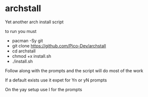 # archstall
Yet another arch install script

to run you must

- pacman -Sy git
- git clone https://github.com/Pico-Dev/archstall
- cd archstall
- chmod +x install.sh
- ./install.sh

Follow along with the prompts and the script will do most of the work

If a default exists use it expet for Yn or yN prompts

On the yay setup use I for the prompts
